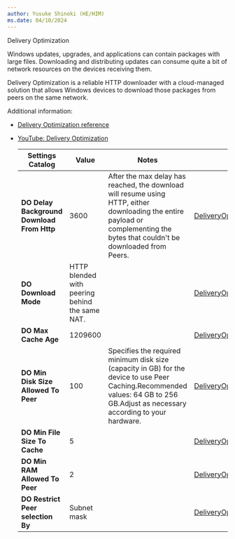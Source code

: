 ```yaml
---
author: Yusuke Shinoki (HE/HIM)
ms.date: 04/10/2024
---
```

Delivery Optimization

Windows updates, upgrades, and applications can contain packages with large files. Downloading and distributing updates can consume quite a bit of network resources on the devices receiving them. 

Delivery Optimization is a reliable HTTP downloader with a cloud-managed solution that allows Windows devices to download those packages from peers on the same network.

Additional information:

- [Delivery Optimization reference](https://learn.microsoft.com/windows/deployment/do/waas-delivery-optimization-reference)
- [YouTube: Delivery Optimization](https://www.youtube.com/playlist?list=PLMuDtq95SdKtN9lntgTcuhsYCsSQR4Dyl)

  | **Settings Catalog** | **Value** | **Notes** | **CSP** |
  |---|---|---|---|
  | **DO Delay Background Download From Http** | 3600 | After the max delay has reached, the download will resume using HTTP, either downloading the entire payload or complementing the bytes that couldn't be downloaded from Peers. | [DeliveryOptimization/DODelayBackgroundDownloadFromHttp](https://learn.microsoft.com/windows/client-management/mdm/policy-csp-deliveryoptimization) |
  | **DO Download Mode** | HTTP blended with peering behind the same NAT. | | [DeliveryOptimization/DODownloadMode](https://learn.microsoft.com/windows/client-management/mdm/policy-csp-deliveryoptimization) |
  | **DO Max Cache Age** | 1209600 | | [DeliveryOptimization/DOMaxCacheAge](https://learn.microsoft.com/windows/client-management/mdm/policy-csp-deliveryoptimization) |
  | **DO Min Disk Size Allowed To Peer** | 100 | Specifies the required minimum disk size (capacity in GB) for the device to use Peer Caching.Recommended values: 64 GB to 256 GB.Adjust as necessary according to your hardware. | [DeliveryOptimization/DOMinDiskSizeAllowedToPeer](https://learn.microsoft.com/windows/client-management/mdm/policy-csp-deliveryoptimization) |
  | **DO Min File Size To Cache** | 5 | | [DeliveryOptimization/DOMinFileSizeToCache](https://learn.microsoft.com/windows/client-management/mdm/policy-csp-deliveryoptimization) |
  | **DO Min RAM Allowed To Peer** | 2 | | [DeliveryOptimization/DOMinRAMAllowedToPeer](https://learn.microsoft.com/windows/client-management/mdm/policy-csp-deliveryoptimization) |
  | **DO Restrict Peer selection By** | Subnet mask | | [DeliveryOptimization/DORestrictPeerSelectionBy](https://learn.microsoft.com/windows/client-management/mdm/policy-csp-deliveryoptimization) |

